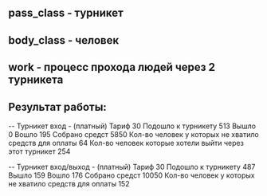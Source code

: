 pass_class - турникет
---
body_class - человек
---
work - процесс прохода людей через 2 турникета
---
Результат работы:
---
-- Турникет вход - (платный) Тариф 30
Подошло к турникету 513
Вышло 0
Вошло 195
Собрано средст 5850
Кол-во человек у которых не хватило средств для оплаты 64
Кол-во человек которые хотели выйти через этот турникет 254

-- Турникет вход/выход - (платный) Тариф 30
Подошло к турникету 487
Вышло 159
Вошло 176
Собрано средст 10050
Кол-во человек у которых не хватило средств для оплаты 152
